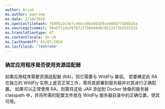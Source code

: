 ```yaml
---
author: mriem
ms.author: manriem
ms.date: 2/28/2020
ms.openlocfilehash: f5995a3c5efc46bc58b446589ce089bf7d86b2ba
ms.sourcegitcommit: 56e5f51daf6f671f7b6e84d4c6512473b35d31d2
ms.translationtype: HT
ms.contentlocale: zh-CN
ms.lasthandoff: 03/07/2020
ms.locfileid: "78897498"
---
```

### <a name="determine-whether-your-application-uses-a-resource-adapter"></a>确定应用程序是否使用资源适配器

如果应用程序需要资源适配器 (RA)，则它需要与 WildFly 兼容。 若要确定此 RA 在独立的 WildFly 实例上是否正常工作，需将其部署到服务器并对其进行正确配置。 如果可以正常使用 RA，则需将这些 JAR 添加到 Docker 映像的服务器 classpath 中，并将所需的配置文件放在 WildFly 服务器目录中的正确位置，使其可用。
